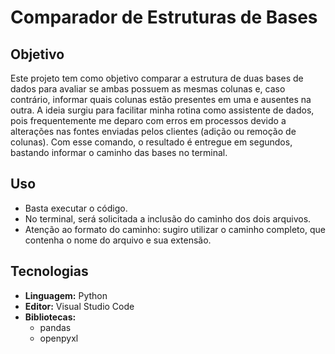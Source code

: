 # Comparador de Estruturas de Bases

## Objetivo
Este projeto tem como objetivo comparar a estrutura de duas bases de dados para avaliar se ambas possuem as mesmas colunas e, caso contrário, informar quais colunas estão presentes em uma e ausentes na outra. A ideia surgiu para facilitar minha rotina como assistente de dados, pois frequentemente me deparo com erros em processos devido a alterações nas fontes enviadas pelos clientes (adição ou remoção de colunas). Com esse comando, o resultado é entregue em segundos, bastando informar o caminho das bases no terminal.

## Uso
- Basta executar o código.
- No terminal, será solicitada a inclusão do caminho dos dois arquivos.
- Atenção ao formato do caminho: sugiro utilizar o caminho completo, que contenha o nome do arquivo e sua extensão.

## Tecnologias
- **Linguagem:** Python
- **Editor:** Visual Studio Code
- **Bibliotecas:**  
  - pandas  
  - openpyxl
